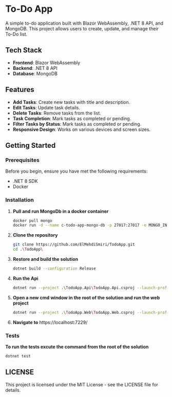 # To-Do App

A simple to-do application built with Blazor WebAssembly, .NET 8 API, and MongoDB. This project allows users to create, update, and manage their To-Do list.

## Tech Stack

- **Frontend**: Blazor WebAssembly
- **Backend**: .NET 8 API
- **Database**: MongoDB

## Features

- **Add Tasks**: Create new tasks with title and description.
- **Edit Tasks**: Update task details.
- **Delete Tasks**: Remove tasks from the list.
- **Task Completion**: Mark tasks as completed or pending.
- **Filter Tasks by Status**: Mark tasks as completed or pending.
- **Responsive Design**: Works on various devices and screen sizes.

## Getting Started

### Prerequisites

Before you begin, ensure you have met the following requirements:

- .NET 8 SDK
- Docker

### Installation

1. **Pull and run MongoDb in a docker container**
   ```sh
   docker pull mongo
   docker run -d --name c-todo-app-mongo-db -p 27017:27017 -e MONGO_INITDB_ROOT_USERNAME=myadmin -e MONGO_INITDB_ROOT_PASSWORD=mypassword mongo

2. **Clone the repository**

   ```sh
   git clone https://github.com/ElMehdiSmiri/TodoApp.git
   cd .\TodoApp\

3. **Restore and build the solution**
   ```sh
   dotnet build --configuration Release

4. **Run the Api**
   ```sh
   dotnet run --project .\TodoApp.Api\TodoApp.Api.csproj --launch-profile "https" --configuration Release

5. **Open a new cmd window in the root of the solution and run the web project**
   ```sh
   dotnet run --project .\TodoApp.Web\TodoApp.Web.csproj --launch-profile "https" --configuration Release

6. **Navigate to** https://localhost:7229/

### Tests
**To run the tests excute the command from the root of the solution**
   ```sh
   dotnet test
   ```
## LICENSE
This project is licensed under the MIT License - see the LICENSE file for details.
